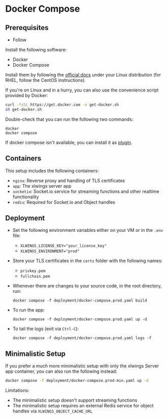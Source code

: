 # Docker Compose

## Prerequisites

- Follow [](repo_setup.md)

Install the following software:

- Docker
- Docker Compose

Install them by following the [official docs](https://docs.docker.com/engine/install/#server) under your Linux distribution (for RHEL, follow the CentOS instructions).

If you're on Linux and in a hurry, you can also use the convenience script provided by Docker:

```bash
curl -fsSL https://get.docker.com -o get-docker.sh
sh get-docker.sh
```

Double-check that you can run the following two commands:

```
docker
docker compose
```

If docker compose isn't available, you can install it as [plugin](https://docs.docker.com/compose/install/#scenario-two-install-the-compose-plugin).

## Containers

This setup includes the following containers:

- `nginx`: Reverse proxy and handling of TLS certificates
- `app`: The xlwings server app
- `socketio`: Socket.io service for streaming functions and other realtime functionality
- `redis`: Required for Socket.io and Object handles

## Deployment

- Set the following environment variables either on your VM or in the `.env` file:

  - `XLWINGS_LICENSE_KEY="your_license_key"`
  - `XLWINGS_ENVIRONMENT="prod"`

- Store your TLS certificates in the `certs` folder with the following names:

  - `privkey.pem`
  - `fullchain.pem`

- Whenever there are changes to your source code, in the root directory, run:

  ```
  docker compose -f deployment/docker-compose.prod.yaml build
  ```

- To run the app:

  ```
  docker compose -f deployment/docker-compose.prod.yaml up -d
  ```

- To tail the logs (exit via `Ctrl-C`):

  ```
  docker compose -f deployment/docker-compose.prod.yaml logs -f
  ```

## Minimalistic Setup

If you prefer a much more minimalistic setup with only the xlwings Server app container, you can also run the following instead:

```bash
docker compose -f deployment/docker-compose.prod-min.yaml up -d
```

Limitations:

- The minimalistic setup doesn't support streaming functions
- The minimalistic setup requires an external Redis service for object handles via `XLWINGS_OBJECT_CACHE_URL`
